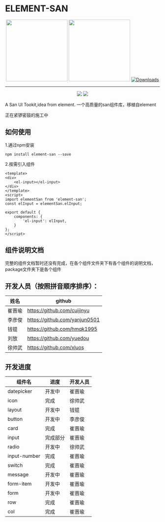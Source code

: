 # ELEMENT-SAN
<p align="center">
  <img src="https://camo.githubusercontent.com/a290f602d8248dd069fe4fc9eb7dfec86014183a/68747470733a2f2f62616964752e6769746875622e696f2f73616e2f696d672f6c6f676f2d636f6c6f7266756c2e737667" width="200px" height="200px" style="display:inline-block">
  
  <img src="https://camo.githubusercontent.com/462f24153b8e8739c8ea71f7102585c4cb0e1575/68747470733a2f2f63646e2e7261776769742e636f6d2f456c656d6546452f656c656d656e742f6465762f656c656d656e745f6c6f676f2e737667" width="200px" height="200px">
  <a href="https://www.npmjs.com/package/san"><img src="https://img.shields.io/npm/dm/element-san.svg?style=flat-square" alt="Downloads"></a>
</p>

---------------------------------------------------
<p align="center">
  <a><img src="https://img.shields.io/npm/v/element-san.svg?style=flat"></a>
  <a><img src="https://www.travis-ci.org/Sele-frontend/element-san.svg?branch=master"></a>
</p>
A San UI Tookit,idea from element.
一个高质量的san组件库，移植自element

正在紧锣密鼓的施工中

## 如何使用

1.通过npm安装
```
npm install element-san --save
```
2.按需引入组件
```
<template>
<div>
    <el-input></el-input>
</div>
</template>
<script>
import elementSan from 'element-san';
const elInput = elementSan.elInput;

export default {
    components: {
        'el-input': elInput,
    }
};
</script>
```

## 组件说明文档

完整的组件文档暂时还没有完成，在各个组件文件夹下有各个组件的说明文档，package文件夹下是各个组件

## 开发人员（按照拼音顺序排序）：

| 姓名   | github                        |
| ------ | ----------------------------- |
| 崔晋瑜 | https://github.com/cuijinyu   |
| 李彦俊 | https://github.com/yanjun0501 |
| 钱锟   | https://github.com/hmqk1995   |
| 刘放 | https://github.com/yuedou      |
| 徐帅武 | https://github.com/xluos      |

## 开发进度

| 组件名 | 进度   | 开发人员 |
| ------ | ------ | -------- |
| datepicker   | 开发中 | 崔晋瑜   |
| icon  | 完成  | 徐帅武   |
| layout | 开发中  | 钱锟    |
| button | 开发中 | 李彦俊   |
|  card | 完成   |  崔晋瑜   |
| input  | 完成部分 | 崔晋瑜  |
| radio |  开发中 | 徐帅武  |
| input-number | 完成 | 崔晋瑜 |
| switch  | 完成 | 崔晋瑜  |
| message | 开发中 | 崔晋瑜 |
| form-item | 开发中 | 崔晋瑜 |
| form | 开发中 | 崔晋瑜 |
| row | 完成 | 崔晋瑜 |
| col | 完成 | 崔晋瑜 |